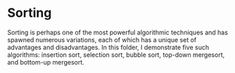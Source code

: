 # Sorting
Sorting is perhaps one of the most powerful algorithmic techniques and has spawned numerous variations, each of which has a unique set of advantages and disadvantages. In this folder, I demonstrate five such algorithms: insertion sort, selection sort, bubble sort, top-down mergesort, and bottom-up mergesort.
